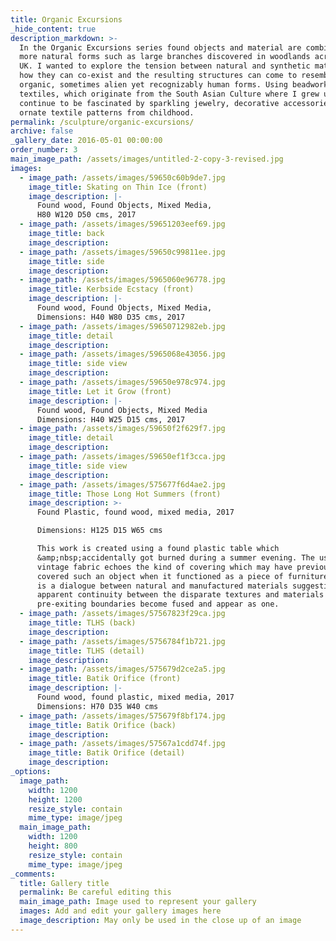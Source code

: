 ```yaml
---
title: Organic Excursions
_hide_content: true
description_markdown: >-
  In the Organic Excursions series found objects and material are combined with
  more natural forms such as large branches discovered in woodlands across the
  UK. I wanted to explore the tension between natural and synthetic materials,
  how they can co-exist and the resulting structures can come to resemble
  organic, sometimes alien yet recognizably human forms. Using beadwork and
  textiles, which originate from the South Asian Culture where I grew up, I
  continue to be fascinated by sparkling jewelry, decorative accessories and
  ornate textile patterns from childhood.
permalink: /sculpture/organic-excursions/
archive: false
_gallery_date: 2016-05-01 00:00:00
order_number: 3
main_image_path: /assets/images/untitled-2-copy-3-revised.jpg
images:
  - image_path: /assets/images/59650c60b9de7.jpg
    image_title: Skating on Thin Ice (front)
    image_description: |-
      Found wood, Found Objects, Mixed Media, 
      H80 W120 D50 cms, 2017
  - image_path: /assets/images/59651203eef69.jpg
    image_title: back
    image_description:
  - image_path: /assets/images/59650c99811ee.jpg
    image_title: side
    image_description:
  - image_path: /assets/images/5965060e96778.jpg
    image_title: Kerbside Ecstacy (front)
    image_description: |-
      Found wood, Found Objects, Mixed Media,
      Dimensions: H40 W80 D35 cms, 2017
  - image_path: /assets/images/59650712982eb.jpg
    image_title: detail
    image_description:
  - image_path: /assets/images/5965068e43056.jpg
    image_title: side view
    image_description:
  - image_path: /assets/images/59650e978c974.jpg
    image_title: Let it Grow (front)
    image_description: |-
      Found wood, Found Objects, Mixed Media
      Dimensions: H40 W25 D15 cms, 2017
  - image_path: /assets/images/59650f2f629f7.jpg
    image_title: detail
    image_description:
  - image_path: /assets/images/59650ef1f3cca.jpg
    image_title: side view
    image_description:
  - image_path: /assets/images/575677f6d4ae2.jpg
    image_title: Those Long Hot Summers (front)
    image_description: >-
      Found Plastic, found wood, mixed media, 2017

      Dimensions: H125 D15 W65 cms

      This work is created using a found plastic table which
      &amp;nbsp;accidentally got burned during a summer evening. The use of
      vintage fabric echoes the kind of covering which may have previously
      covered such an object when it functioned as a piece of furniture. There
      is a dialogue between natural and manufactured materials suggesting an
      apparent continuity between the disparate textures and materials so that
      pre-exiting boundaries become fused and appear as one.
  - image_path: /assets/images/57567823f29ca.jpg
    image_title: TLHS (back)
    image_description:
  - image_path: /assets/images/5756784f1b721.jpg
    image_title: TLHS (detail)
    image_description:
  - image_path: /assets/images/575679d2ce2a5.jpg
    image_title: Batik Orifice (front)
    image_description: |-
      Found wood, found plastic, mixed media, 2017
      Dimensions: H70 D35 W40 cms
  - image_path: /assets/images/575679f8bf174.jpg
    image_title: Batik Orifice (back)
    image_description:
  - image_path: /assets/images/57567a1cdd74f.jpg
    image_title: Batik Orifice (detail)
    image_description:
_options:
  image_path:
    width: 1200
    height: 1200
    resize_style: contain
    mime_type: image/jpeg
  main_image_path:
    width: 1200
    height: 800
    resize_style: contain
    mime_type: image/jpeg
_comments:
  title: Gallery title
  permalink: Be careful editing this
  main_image_path: Image used to represent your gallery
  images: Add and edit your gallery images here
  image_description: May only be used in the close up of an image
---
```



